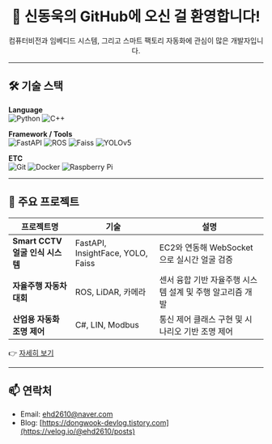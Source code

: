 <h1 align="center">👋 신동욱의 GitHub에 오신 걸 환영합니다!</h1>
<p align="center">컴퓨터비전과 임베디드 시스템, 그리고 스마트 팩토리 자동화에 관심이 많은 개발자입니다.</p>

---

## 🛠️ 기술 스택
**Language**  
![Python](https://img.shields.io/badge/Python-3776AB?style=flat&logo=python&logoColor=white)
![C++](https://img.shields.io/badge/C++-00599C?style=flat&logo=c%2b%2b&logoColor=white)

**Framework / Tools**  
![FastAPI](https://img.shields.io/badge/FastAPI-009688?style=flat&logo=fastapi&logoColor=white)
![ROS](https://img.shields.io/badge/ROS2-22314E?style=flat&logo=ros&logoColor=white)
![Faiss](https://img.shields.io/badge/Faiss-009EFF?style=flat)
![YOLOv5](https://img.shields.io/badge/YOLOv5-FF0000?style=flat)

**ETC**  
![Git](https://img.shields.io/badge/Git-F05032?style=flat&logo=git&logoColor=white)
![Docker](https://img.shields.io/badge/Docker-2496ED?style=flat&logo=docker&logoColor=white)
![Raspberry Pi](https://img.shields.io/badge/RaspberryPi-C51A4A?style=flat&logo=raspberrypi&logoColor=white)

---

## 📌 주요 프로젝트
| 프로젝트명 | 기술 | 설명 |
|------------|------|------|
| **Smart CCTV 얼굴 인식 시스템** | FastAPI, InsightFace, YOLO, Faiss | EC2와 연동해 WebSocket으로 실시간 얼굴 검증 |
| **자율주행 자동차 대회** | ROS, LiDAR, 카메라 | 센서 융합 기반 자율주행 시스템 설계 및 주행 알고리즘 개발 |
| **산업용 자동화 조명 제어** | C#, LIN, Modbus | 통신 제어 클래스 구현 및 시나리오 기반 조명 제어 |

👉 [자세히 보기](https://github.com/dongwook-shin)

---

## 📫 연락처
- Email: ehd2610@naver.com  
- Blog: [https://dongwook-devlog.tistory.com](https://velog.io/@ehd2610/posts)


<!--
**SHIN-DONG-UK/SHIN-DONG-UK** is a ✨ _special_ ✨ repository because its `README.md` (this file) appears on your GitHub profile.

Here are some ideas to get you started:

- 🔭 I’m currently working on ...
- 🌱 I’m currently learning ...
- 👯 I’m looking to collaborate on ...
- 🤔 I’m looking for help with ...
- 💬 Ask me about ...
- 📫 How to reach me: ...
- 😄 Pronouns: ...
- ⚡ Fun fact: ...
-->
